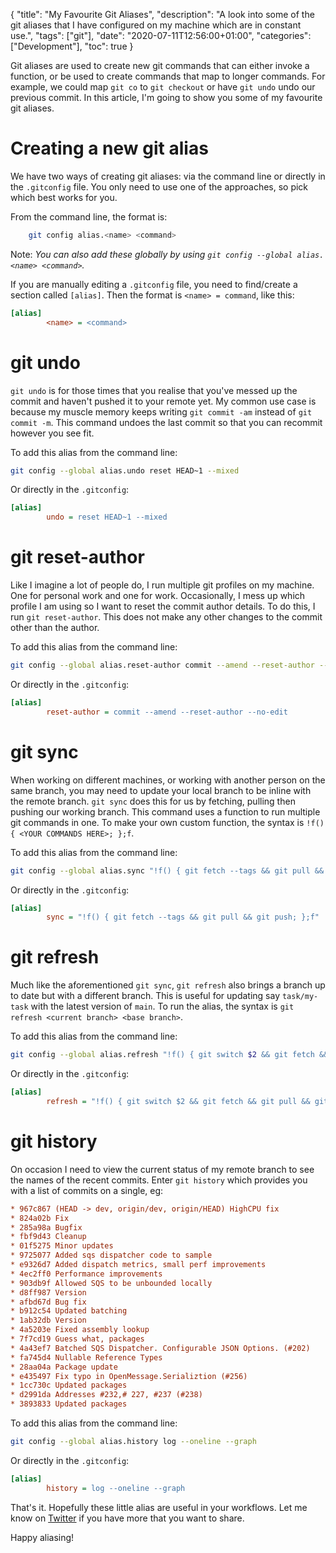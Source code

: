 {
    "title": "My Favourite Git Aliases",
    "description": "A look into some of the git aliases that I have configured on my machine which are in constant use.",
    "tags": ["git"],
    "date": "2020-07-11T12:56:00+01:00",
    "categories": ["Development"],
    "toc": true
}

Git aliases are used to create new git commands that can either invoke a function, or be used to create commands that map to longer commands. For example, we could map `git co` to `git checkout` or have `git undo` undo our previous commit. In this article, I'm going to show you some of my favourite git aliases.

<!--more-->

# Creating a new git alias

We have two ways of creating git aliases: via the command line or directly in the `.gitconfig` file. You only need to use one of the approaches, so pick which best works for you.

From the command line, the format is:

```bash
    git config alias.<name> <command>
```

Note: _You can also add these globally by using `git config --global alias.<name> <command>`._

If you are manually editing a `.gitconfig` file, you need to find/create a section called `[alias]`. Then the format is `<name> = command`, like this:

```ini
[alias]
        <name> = <command>
```

# git undo

`git undo` is for those times that you realise that you've messed up the commit and haven't pushed it to your remote yet. My common use case is because my muscle memory keeps writing `git commit -am` instead of `git commit -m`. This command undoes the last commit so that you can recommit however you see fit.

To add this alias from the command line:

```bash
git config --global alias.undo reset HEAD~1 --mixed
```

Or directly in the `.gitconfig`:

```ini
[alias]
        undo = reset HEAD~1 --mixed
```

# git reset-author

Like I imagine a lot of people do, I run multiple git profiles on my machine. One for personal work and one for work. Occasionally, I mess up which profile I am using so I want to reset the commit author details. To do this, I run `git reset-author`. This does not make any other changes to the commit other than the author.

To add this alias from the command line:

```bash
git config --global alias.reset-author commit --amend --reset-author --no-edit
```

Or directly in the `.gitconfig`:

```ini
[alias]
        reset-author = commit --amend --reset-author --no-edit
```

# git sync

When working on different machines, or working with another person on the same branch, you may need to update your local branch to be inline with the remote branch. `git sync` does this for us by fetching, pulling then pushing our working branch. This command uses a function to run multiple git commands in one. To make your own custom function, the syntax is `!f() { <YOUR COMMANDS HERE>; };f`.

To add this alias from the command line:

```bash
git config --global alias.sync "!f() { git fetch --tags && git pull && git push; };f"
```

Or directly in the `.gitconfig`:

```ini
[alias]
        sync = "!f() { git fetch --tags && git pull && git push; };f"
```

# git refresh

Much like the aforementioned `git sync`, `git refresh` also brings a branch up to date but with a different branch. This is useful for updating say `task/my-task` with the latest version of `main`. To run the alias, the syntax is `git refresh <current branch> <base branch>`.

To add this alias from the command line:

```bash
git config --global alias.refresh "!f() { git switch $2 && git fetch && git pull && git switch $1 && git merge $2; };f"
```

Or directly in the `.gitconfig`:

```ini
[alias]
        refresh = "!f() { git switch $2 && git fetch && git pull && git switch $1 && git merge $2; };f"
```

# git history

On occasion I need to view the current status of my remote branch to see the names of the recent commits. Enter `git history` which provides you with a list of commits on a single, eg:

```ini
* 967c867 (HEAD -> dev, origin/dev, origin/HEAD) HighCPU fix
* 824a02b Fix
* 285a98a Bugfix
* fbf9d43 Cleanup
* 01f5275 Minor updates
* 9725077 Added sqs dispatcher code to sample
* e9326d7 Added dispatch metrics, small perf improvements
* 4ec2ff0 Performance improvements
* 903db9f Allowed SQS to be unbounded locally
* d8ff987 Version
* afbd67d Bug fix
* b912c54 Updated batching
* 1ab32db Version
* 4a5203e Fixed assembly lookup
* 7f7cd19 Guess what, packages
* 4a43ef7 Batched SQS Dispatcher. Configurable JSON Options. (#202)
* fa745d4 Nullable Reference Types
* 28aa04a Package update
* e435497 Fix typo in OpenMessage.Serializtion (#256)
* 1cc730c Updated packages
* d2991da Addresses #232,# 227, #237 (#238)
* 3893833 Updated packages
```

To add this alias from the command line:

```bash
git config --global alias.history log --oneline --graph
```

Or directly in the `.gitconfig`:

```ini
[alias]
        history = log --oneline --graph
```

That's it. Hopefully these little alias are useful in your workflows. Let me know on [Twitter](https://twitter.com/im5tu) if you have more that you want to share.

Happy aliasing!
